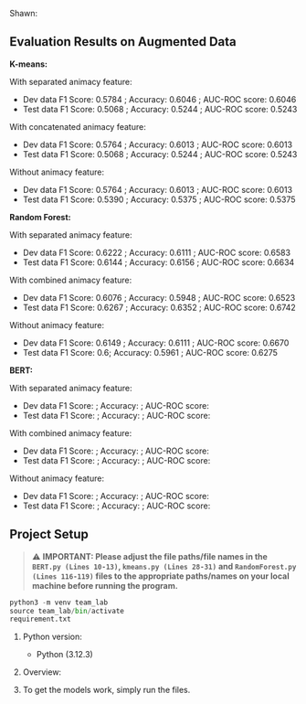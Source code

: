 Shawn:


## Evaluation Results on Augmented Data

**K-means:**

With separated animacy feature:

- Dev data F1 Score: 0.5784 ; Accuracy: 0.6046 ; AUC-ROC score: 0.6046
- Test data F1 Score: 0.5068 ; Accuracy: 0.5244 ; AUC-ROC score: 0.5243
  
With concatenated animacy feature:

- Dev data F1 Score: 0.5764 ; Accuracy: 0.6013 ; AUC-ROC score: 0.6013
- Test data F1 Score: 0.5068 ; Accuracy: 0.5244 ; AUC-ROC score: 0.5243

Without animacy feature:

- Dev data F1 Score: 0.5764 ; Accuracy: 0.6013 ; AUC-ROC score: 0.6013
- Test data F1 Score: 0.5390 ; Accuracy: 0.5375 ; AUC-ROC score: 0.5375
  

**Random Forest:**

With separated animacy feature:

- Dev data F1 Score: 0.6222 ; Accuracy: 0.6111 ; AUC-ROC score: 0.6583
- Test data F1 Score: 0.6144 ; Accuracy: 0.6156 ; AUC-ROC score: 0.6634
  
With combined animacy feature:

- Dev data F1 Score: 0.6076 ; Accuracy: 0.5948 ; AUC-ROC score: 0.6523
- Test data F1 Score: 0.6267 ; Accuracy: 0.6352 ; AUC-ROC score: 0.6742

Without animacy feature:

- Dev data F1 Score: 0.6149 ; Accuracy: 0.6111 ; AUC-ROC score: 0.6670
- Test data F1 Score: 0.6; Accuracy: 0.5961 ; AUC-ROC score: 0.6275
  

**BERT:**

With separated animacy feature:

- Dev data F1 Score: ; Accuracy: ; AUC-ROC score:
- Test data F1 Score: ; Accuracy: ; AUC-ROC score:

With combined animacy feature:

- Dev data F1 Score: ; Accuracy: ; AUC-ROC score:
- Test data F1 Score: ; Accuracy: ; AUC-ROC score:

Without animacy feature:

- Dev data F1 Score: ; Accuracy: ; AUC-ROC score:
- Test data F1 Score: ; Accuracy: ; AUC-ROC score:

  
## Project Setup

> :warning: **IMPORTANT: Please adjust the file paths/file names in the `BERT.py (Lines 10-13)`, `kmeans.py (Lines 28-31)` and `RandomForest.py (Lines 116-119)` files to the appropriate paths/names on your local machine before running the program.**

```python
python3 -m venv team_lab
source team_lab/bin/activate
requirement.txt
```
1. Python version:
   - Python (3.12.3)
     
2. Overview:
   
3. To get the models work, simply run the files.


